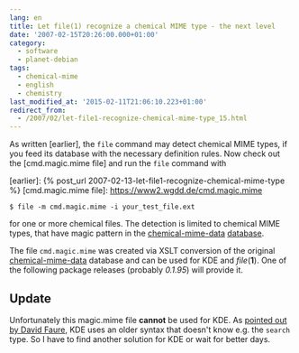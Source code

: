 ```yaml
---
lang: en
title: Let file(1) recognize a chemical MIME type - the next level
date: '2007-02-15T20:26:00.000+01:00'
category:
  - software
  - planet-debian
tags:
  - chemical-mime
  - english
  - chemistry
last_modified_at: '2015-02-11T21:06:10.223+01:00'
redirect_from:
  - /2007/02/let-file1-recognize-chemical-mime-type_15.html
---
```


As written [earlier], the `file` command may detect chemical MIME types, if you
feed its database with the necessary definition rules. Now check out the
[cmd.magic.mime file] and run the `file` command with

[earlier]: {% post_url 2007-02-13-let-file1-recognize-chemical-mime-type %}
[cmd.magic.mime file]: https://www2.wgdd.de/cmd.magic.mime

```console
$ file -m cmd.magic.mime -i your_test_file.ext
```

for one or more chemical files. The detection is limited to chemical MIME
types, that have magic pattern in the [chemical-mime-data] [database].

[chemical-mime-data]: http://chemical-mime.sourceforge.net/
[database]: http://chemical-mime.svn.sourceforge.net/viewvc/chemical-mime/trunk/chemical-mime-data/src/chemical-mime-database.xml.in?revision=HEAD

The file `cmd.magic.mime` was created via XSLT conversion of the
original [chemical-mime-data] database and can be used for KDE and
*file*(**1**). One of the following package releases (probably *0.1.95*) will provide it.

[chemical-mime-data]: https://packages.debian.org/chemical-mime-data

## Update

Unfortunately this magic.mime file <strong>cannot</strong> be used for KDE. As
[pointed out by David Faure], KDE uses an older syntax that doesn't know e.g.
the <code>search</code> type. So I have to find another solution for KDE or
wait for better days.

[pointed out by David Faure]: http://lists.kde.org/?t=117179560100002&amp;r=1&amp;w=2

<!-- vim: set tw=79 ts=2 sw=2 ai si et: -->
